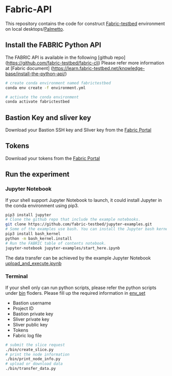 # Fabric-API

This repository contains the code for construct [Fabric-testbed](https://fabric-testbed.net/) environment on local desktops/[Palmetto](https://www.palmetto.clemson.edu/palmetto/). 

## Install the FABRIC Python API

The FABRIC API is available in the following [github repo] (https://github.com/fabric-testbed/fabric-cli)
Please refer more information at [Fabric document] (https://learn.fabric-testbed.net/knowledge-base/install-the-python-api/)

```bash
# create conda environment named fabrictestbed
conda env create -f environment.yml

# activate the conda environment 
conda activate fabrictestbed
```

## Bastion Key and sliver key
Download your Bastion SSH key and Sliver key from the [Fabric Portal](https://portal.fabric-testbed.net/)
## Tokens
Download your tokens from the [Fabric Portal](https://portal.fabric-testbed.net/)

## Run the experiment
### Jupyter Notebook
If your shell support Jupyter Notebook to launch, it could install Jupyter in the conda environment using pip3.

```bash
pip3 install jupyter
# Clone the github repo that include the example notebooks.
git clone https://github.com/fabric-testbed/jupyter-examples.git
# Some of the examples use bash. You can install the Jupyter bash kernel if you want to use these notebooks.
pip3 install bash_kernel
python -m bash_kernel.install
# Run the FABRIC table of contents notebook.
jupyter-notebook jupyter-examples/start_here.ipynb
```
The data transfer can be achieved by the example Jupyter Notebook [upload_and_execute.ipynb](https://github.com/fabric-testbed/jupyter-examples/blob/master/fabric_examples/fablib_api/upload_and_execute/upload_and_execute.ipynb)

### Terminal
If your shell only can run python scripts, please refer the python scripts under [bin](https://github.com/xai990/Fabric-API/tree/main/bin) floders.
Please fill up the required information in [env_set](https://github.com/xai990/Fabric-API/blob/main/bin/set_env.py)
- Bastion username
- Project ID 
- Bastion private key 
- Sliver private key 
- Sliver public key 
- Tokens
- Fabric log file 
```bash
# submit the slice request 
./bin/create_slice.py
# print the node information
./bin/print_node_info.py
# upload or download data 
./bin/transfer_data.py
```
